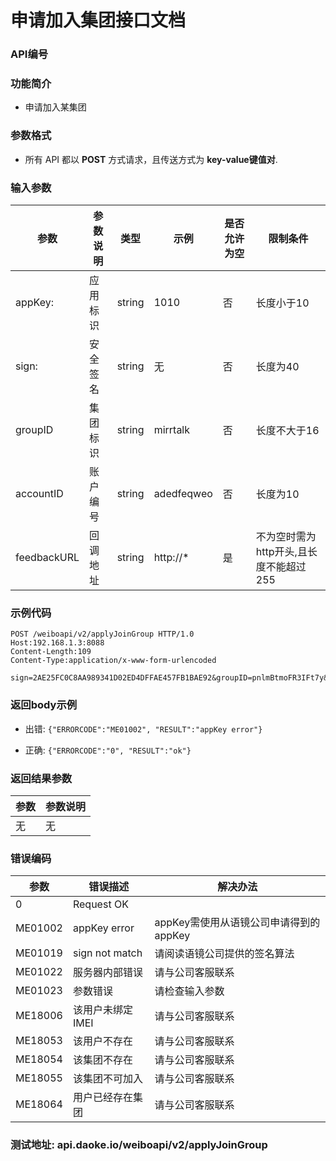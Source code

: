 
申请加入集团接口文档
========================

### API编号

### 功能简介
* 申请加入某集团

### 参数格式

* 所有 API 都以 **POST** 方式请求，且传送方式为 **key-value键值对**.

### 输入参数


 参数              |参数说明            |  类型       |   示例         | 是否允许为空   |  限制条件
-------------------|--------------------|-------------|----------------|----------------|-----------
 appKey:           |应用标识            | string      |  1010          | 否             | 长度小于10
 sign:             |安全签名            | string      |  无            | 否             | 长度为40
 groupID           |集团标识            | string      |  mirrtalk      | 否             | 长度不大于16
 accountID         |账户编号            | string      |  adedfeqweo    | 否             | 长度为10
 feedbackURL       |回调地址            | string      |  http://*      | 是             | 不为空时需为http开头,且长度不能超过255


### 示例代码

    POST /weiboapi/v2/applyJoinGroup HTTP/1.0
    Host:192.168.1.3:8088
    Content-Length:109
    Content-Type:application/x-www-form-urlencoded
    
    sign=2AE25FC0C8AA989341D02ED4DFFAE457FB1BAE92&groupID=pnlmBtmoFR3IFt7y&accountID=kxl1QuHKCD&appKey=1111111111


### 返回body示例

* 出错: `{"ERRORCODE":"ME01002", "RESULT":"appKey error"}`

* 正确: `{"ERRORCODE":"0", "RESULT":"ok"}`

### 返回结果参数

 参数                   | 参数说明
------------------------|------------------
 无                     | 无


### 错误编码

 参数                 | 错误描述            | 解决办法
----------------------|---------------------|---------------------------------------
 0                    | Request OK          |
 ME01002              | appKey error        | appKey需使用从语镜公司申请得到的appKey
 ME01019              | sign not match      | 请阅读语镜公司提供的签名算法
 ME01022              | 服务器内部错误      | 请与公司客服联系
 ME01023              | 参数错误            | 请检查输入参数
 ME18006              | 该用户未绑定IMEI    | 请与公司客服联系
 ME18053              | 该用户不存在        | 请与公司客服联系
 ME18054              | 该集团不存在        | 请与公司客服联系
 ME18055              | 该集团不可加入      | 请与公司客服联系
 ME18064              | 用户已经存在集团      | 请与公司客服联系


### 测试地址: api.daoke.io/weiboapi/v2/applyJoinGroup

